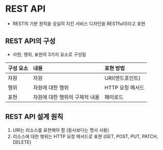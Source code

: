 # REST API

- REST의 기분 원칙을 성실히 지킨 서비스 디자인을 RESTful이라고 표현

## REST API의 구성

- 자원, 행위, 표현의 3가지 요소로 구성됨

| 구성 요소 | 내용                           | 표현 방법        |
| :-------- | :----------------------------- | :--------------- |
| 자원      | 자원                           | URI(엔드포인트)  |
| 행위      | 자원에 대한 행위               | HTTP 요청 메서드 |
| 표현      | 자원에 대한 행위의 구체적 내용 | 페이로드         |

## REST API 설계 원칙

1. URI는 리소스를 표현해야 함 (동사보다는 명사 사용)
2. 리소스에 대한 행위는 HTTP 요청 메서드로 표현 (GET, POST, PUT, PATCH, DELETE)
